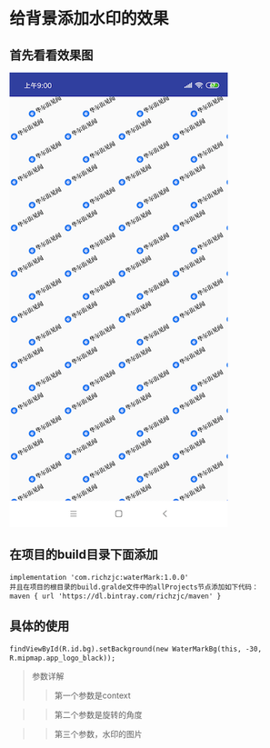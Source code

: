 # 给背景添加水印的效果

## 首先看看效果图

![](/pic/device-2019-04-28-085926.png)

## 在项目的build目录下面添加
    implementation 'com.richzjc:waterMark:1.0.0' 
    并且在项目的根目录的build.gralde文件中的allProjects节点添加如下代码：
    maven { url 'https://dl.bintray.com/richzjc/maven' }

## 具体的使用
    findViewById(R.id.bg).setBackground(new WaterMarkBg(this, -30, R.mipmap.app_logo_black));
    
> 参数详解
>> 第一个参数是context 

>> 第二个参数是旋转的角度 

>> 第三个参数，水印的图片